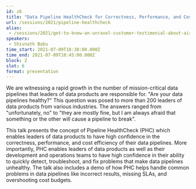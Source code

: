 ```yaml
---
id: z6
title: "Data Pipeline HealthCheck for Correctness, Performance, and Cost Efficiency"
url: /sessions/2021/pipeline-healthcheck
alias: 
 - /sessions/2021/get-to-know-an-unravel-customer-testimonial-about-airflow-implementation
speakers:
 - Shivnath Babu
time_start: 2021-07-09T18:30:00.000Z
time_end: 2021-07-09T18:45:00.000Z
block: Z
slot: 6
format: presentation
---
```


We are witnessing a rapid growth in the number of mission-critical data pipelines that leaders of data products are responsible for. "Are your data pipelines healthy?" This question was posed to more than 200 leaders of data products from various industries. The answers ranged from "unfortunately, no" to "they are mostly fine, but I am always afraid that something or the other will cause a pipeline to break".

This talk presents the concept of Pipeline HealthCheck (PHC) which enables leaders of data products to have high confidence in the correctness, performance, and cost efficiency of their data pipelines. More importantly, PHC enables leaders of data products as well as their development and operations teams to have high confidence in their ability to quickly detect, troubleshoot, and fix problems that make data pipelines unhealthy. The talk also includes a demo of how PHC helps handle common problems in data pipelines like incorrect results, missing SLAs, and overshooting cost budgets.